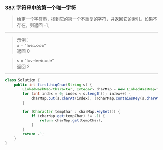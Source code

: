 ### 387. 字符串中的第一个唯一字符
    
>给定一个字符串，找到它的第一个不重复的字符，并返回它的索引。如果不存在，则返回 -1。  
***
>示例：  
s = "leetcode"  
返回 0  

>s = "loveleetcode"  
返回 2  
*** 
```java
class Solution {
    public int firstUniqChar(String s) {
        LinkedHashMap<Character, Integer> charMap = new LinkedHashMap<>();
        for (int index = 0; index < s.length(); index++) {
            charMap.put(s.charAt(index), (!charMap.containsKey(s.charAt(index)) ? index : -1));
        }

        for (Character tempChar : charMap.keySet()) {
            if (charMap.get(tempChar) != -1) {
                return charMap.get(tempChar);
            }
        }
        return -1;
    }
}
```
